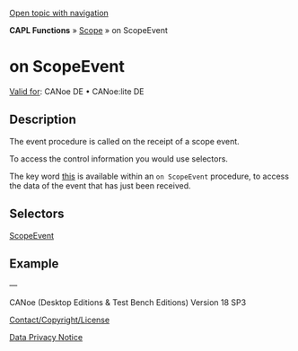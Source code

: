 [Open topic with navigation](../../../../../CANoeDEFamily.htm#Topics/CAPLFunctions/Scope/EventProcedures/CAPLfunctionOnScopeEvent.md)

**CAPL Functions** » [Scope](../CAPLfunctionsScopeOverview.md) » on ScopeEvent

# on ScopeEvent

[Valid for](../../../Shared/FeatureAvailability.md):  CANoe DE • CANoe:lite DE

## Description

The event procedure is called on the receipt of a scope event.

To access the control information you would use selectors.

The key word [this](../../Other/EventProcedures/CAPLfunctionKeywordThis.md) is available within an `on ScopeEvent` procedure, to access the data of the event that has just been received.

## Selectors

[ScopeEvent](../Classes/CAPLfunctionsScopeEvent.md)

## Example

—

CANoe (Desktop Editions & Test Bench Editions) Version 18 SP3

[Contact/Copyright/License](../../../Shared/ContactCopyrightLicense.md)

[Data Privacy Notice](https://www.vector.com/int/en/company/get-info/privacy-policy/)
